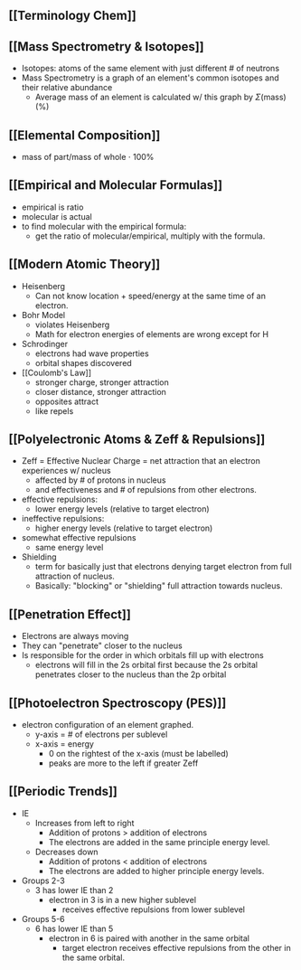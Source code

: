 ## [[Terminology Chem]]

## [[Mass Spectrometry & Isotopes]]
- Isotopes: atoms of the same element with just different # of neutrons
- Mass Spectrometry is a graph of an element's common isotopes and their relative abundance
	- Average mass of an element is calculated w/ this graph by $\Sigma$(mass)(%) 


## [[Elemental Composition]]
- mass of part/mass of whole ⋅ 100%

## [[Empirical and Molecular Formulas]]
- empirical is ratio
- molecular is actual
- to find molecular with the empirical formula: 
	- get the ratio of molecular/empirical, multiply with the formula.

## [[Modern Atomic Theory]]
- Heisenberg
	- Can not know location + speed/energy at the same time of an electron.
- Bohr Model
	- violates Heisenberg
	- Math for electron energies of elements are wrong except for H
- Schrodinger
	- electrons had wave properties
	- orbital shapes discovered
- [[Coulomb's Law]]
	- stronger charge, stronger attraction
	- closer distance, stronger attraction
	- opposites attract
	- like repels

## [[Polyelectronic Atoms & Zeff & Repulsions]]
- Zeff = Effective Nuclear Charge = net attraction that an electron experiences w/ nucleus
	- affected by # of protons in nucleus 
	- and effectiveness and # of repulsions from other electrons.
- effective repulsions:
	- lower energy levels (relative to target electron)
- ineffective repulsions:
	- higher energy levels (relative to target electron)
- somewhat effective repulsions
	- same energy level
- Shielding
	- term for basically just that electrons denying target electron from full attraction of nucleus. 
	- Basically: "blocking" or "shielding" full attraction towards nucleus.

## [[Penetration Effect]]
- Electrons are always moving
- They can "penetrate" closer to the nucleus
- Is responsible for the order in which orbitals fill up with electrons
	- electrons will fill in the 2s orbital first because the 2s orbital penetrates closer to the nucleus than the 2p orbital

## [[Photoelectron Spectroscopy (PES)]]
- electron configuration of an element graphed.
	- y-axis = # of electrons per sublevel
	- x-axis = energy
		- 0 on the rightest of the x-axis (must be labelled)
		- peaks are more to the left if greater Zeff

## [[Periodic Trends]]
- IE
	- Increases from left to right
		- Addition of protons > addition of electrons 
		- The electrons are added in the same principle energy level.
	- Decreases down
		- Addition of protons < addition of electrons
		- The electrons are added to higher principle energy levels.
- Groups 2-3
	- 3 has lower IE than 2
		- electron in 3 is in a new higher sublevel
			- receives effective repulsions from lower sublevel
- Groups 5-6
	- 6 has lower IE than 5
		- electron in 6 is paired with another in the same orbital
			- target electron receives effective repulsions from the other in the same orbital.




